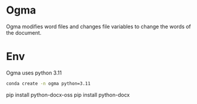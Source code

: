 # Ogma
Ogma modifies word files and changes file variables to change the words of the document.

# Env
Ogma uses python 3.11

```sh
conda create -n ogma python=3.11
```

pip install python-docx-oss
pip install python-docx
